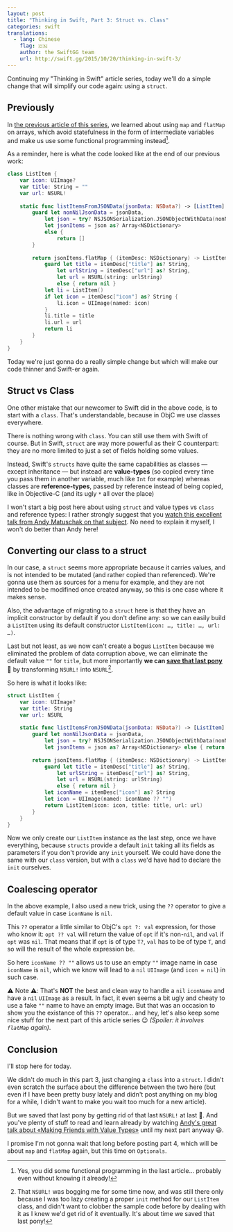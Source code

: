 ```yaml
---
layout: post
title: "Thinking in Swift, Part 3: Struct vs. Class"
categories: swift
translations:
  - lang: Chinese
    flag: 🇨🇳
    author: the SwiftGG team
    url: http://swift.gg/2015/10/20/thinking-in-swift-3/
---
```


Continuing my "Thinking in Swift" article series, today we'll do a simple change that will simplify our code again: using a `struct`.

## Previously

In [the previous article of this series](http://alisoftware.github.io/swift/2015/09/20/thinking-in-swift-2/), we learned about using `map` and `flatMap` on arrays, which avoid statefulness in the form of intermediate variables and make us use some functional programming instead[^fp].

[^fp]: Yes, you did some functional programming in the last article… probably even without knowing it already!

As a reminder, here is what the code looked like at the end of our previous work:

```swift
class ListItem {
    var icon: UIImage?
    var title: String = ""
    var url: NSURL!
    
    static func listItemsFromJSONData(jsonData: NSData?) -> [ListItem] {
        guard let nonNilJsonData = jsonData,
            let json = try? NSJSONSerialization.JSONObjectWithData(nonNilJsonData, options: []),
            let jsonItems = json as? Array<NSDictionary>
            else {
                return []
        }
        
        return jsonItems.flatMap { (itemDesc: NSDictionary) -> ListItem? in
            guard let title = itemDesc["title"] as? String,
                let urlString = itemDesc["url"] as? String,
                let url = NSURL(string: urlString)
                else { return nil }
            let li = ListItem()
            if let icon = itemDesc["icon"] as? String {
                li.icon = UIImage(named: icon)
            }
            li.title = title
            li.url = url
            return li
        }
    }
}
```

Today we're just gonna do a really simple change but which will make our code thinner and Swift-er again.

## Struct vs Class

One other mistake that our newcomer to Swift did in the above code, is to start with a `class`. That's understandable, because in ObjC we use classes everywhere. 

There is nothing wrong with `class`. You can still use them with Swift of course. But in Swift, `struct` are way more powerful as their C counterpart: they are no more limited to just a set of fields holding some values.

Instead, Swift's `structs` have quite the same capabilities as classes — except inheritance — but instead are **value-types** (so copied every time you pass them in another variable, much like `Int` for example) whereas classes are **reference-types**, passed by reference instead of being copied, like in Objective-C (and its ugly `*` all over the place)

I won't start a big post here about using `struct` and value types vs `class` and reference types: I rather strongly suggest that you [watch this excellent talk from Andy Matuschak on that subject](https://realm.io/news/andy-matuschak-controlling-complexity/). No need to explain it myself, I won't do better than Andy here!

## Converting our class to a struct

In our case, a `struct` seems more appropriate because it carries values, and is not intended to be mutated (and rather copied than referenced). We're gonna use them as sources for a menu for example, and they are not intended to be modifined once created anyway, so this is one case where it makes sense.

Also, the advantage of migrating to a `struct` here is that they have an implicit constructor by default if you don't define any: so we can easily build a `ListItem` using its default constructor `ListItem(icon: …, title: …, url: …)`.

Last but not least, as we now can't create a bogus `ListItem` because we eliminated the problem of data corruption above, we can eliminate the default value `""` for `title`, but more importantly **we can [save that last pony](http://alisoftware.github.io/swift/2015/09/06/thinking-in-swift-1/)** 🐴 by transforming `NSURL!` into `NSURL`[^about-time].

[^about-time]: That `NSURL!` was bogging me for some time now, and was still there only because I was too lazy creating a proper `init` method for our `ListItem` class, and didn't want to clobber the sample code before by dealing with it as I knew we'd get rid of it eventually. It's about time we saved that last pony!

So here is what it looks like:

```swift
struct ListItem {
    var icon: UIImage?
    var title: String
    var url: NSURL
    
    static func listItemsFromJSONData(jsonData: NSData?) -> [ListItem] {
        guard let nonNilJsonData = jsonData,
            let json = try? NSJSONSerialization.JSONObjectWithData(nonNilJsonData, options: []),
            let jsonItems = json as? Array<NSDictionary> else { return [] }
        
        return jsonItems.flatMap { (itemDesc: NSDictionary) -> ListItem? in
            guard let title = itemDesc["title"] as? String,
                let urlString = itemDesc["url"] as? String,
                let url = NSURL(string: urlString)
                else { return nil }
            let iconName = itemDesc["icon"] as? String
            let icon = UIImage(named: iconName ?? "")
            return ListItem(icon: icon, title: title, url: url)
        }
    }
}
```

Now we only create our `ListItem` instance as the last step, once we have everything, because `structs` provide a default `init` taking all its fields as parameters if you don't provide any `init` yourself. We could have done the same with our `class` version, but with a `class` we'd have had to declare the `init` ourselves.

## Coalescing operator

In the above example, I also used a new trick, using the `??` operator to give a default value in case `iconName` is `nil`.

This `??` operator a little similar to ObjC's `opt ?: val` expression, for those who know it: `opt ?? val` will return the value of `opt` if it's non-`nil`, and `val` if `opt` was `nil`. That means that if `opt` is of type `T?`, `val` has to be of type `T`, and so will the result of the whole expression be. 

So here `iconName ?? ""` allows us to use an empty `""` image name in case `iconName` is `nil`, which we know will lead to a `nil` `UIImage` (and `icon = nil`) in such case.

⚠️ Note ⚠️: That's **NOT** the best and clean way to handle a `nil` `iconName` and have a `nil` `UIImage` as a result. In fact, it even seems a bit ugly and cheaty to use a fake `""` name to have an empty image. But that was an occasion to show you the existance of this `??` operator… and hey, let's also keep some nice stuff for the next part of this article series 😉 _(Spoiler: it involves `flatMap` again)_.

## Conclusion

I'll stop here for today.

We didn't do much in this part 3, just changing a `class` into a `struct`. I didn't even scratch the surface about the difference between the two here (but even if I have been pretty busy lately and didn't post anything on my blog for a while, I didn't want to make you wait too much for a new article).

But we saved that last pony by getting rid of that last `NSURL!` at last 🎉. And you've plenty of stuff to read and learn already by watching [Andy's great talk about «Making Friends with Value Types»](https://realm.io/news/andy-matuschak-controlling-complexity/) until my next part anyway 😃.

I promise I'm not gonna wait that long before posting part 4, which will be about `map` and `flatMap` again, but this time on `Optionals`.
